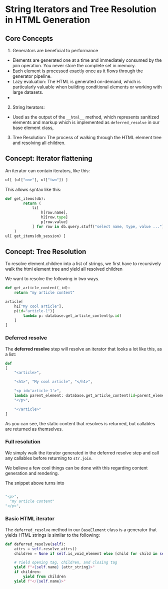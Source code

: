 # String Iterators and Tree Resolution in HTML Generation

## Core Concepts

1. Generators are beneficial to performance 

* Elements are generated one at a time and immediately consumed by the join operation. You never store the complete set in memory.
* Each element is processed exactly once as it flows through the generator pipeline.
* Lazy evaluation: The HTML is generated on-demand, which is particularly valuable when building conditional elements or working with large datasets.
*
2. String Iterators: 
*  Used as the output of the `__html__` method, which represents sanitized elements and markup which is implemented as `deferred_resolve` in our base element class, 

3. Tree Resolution: The process of walking through the HTML element tree and resolving all children.

## Concept: Iterator flattening
An iterator can contain iterators, like this:
```python
ul[ (ul["one"], ul["two"]) ]
```

This allows syntax like this:
```python
def get_items(db):
        return ( 
            li[
                h[row.name],
                h2[row.type]
                p[row.value]
            ] for row in db.query.stuff("select name, type, value ...") 
    )
ul[ get_items(db_session) ]
```
## Concept: Tree Resolution

To resolve element.children into a list of strings, we first have to recursively walk the html element tree and yield all resolved children

We want to resolve the following in two ways.

```python
def get_article_content(_id):
    return "my article content"

article[
    h1["My cool article"],
    p(id="article-1")[
        lambda p: database.get_article_content(p.id)
    ]
]
```


### Deferred resolve

The **deferred resolve** step will resolve an iterator that looks a lot like this, as a list:

```python
def 
[
    "<article>",

    "<h1>", "My cool article", "</h1>",

    "<p id='article-1'>",
    lambda parent_element: database.get_article_content(id=parent_element.id)
    "</p>",

    "</article>"
]
```
As you can see, the static content that resolves is returned, but callables are returned as themselves.

### Full resolution
We simply walk the iterator generated in the deferred resolve step and call any callables before returning to `str.join`.

We believe a few cool things can be done with this regarding content generation and rendering.

The snippet above turns into

```python

"<p>",
  "my article content"
"</p>",
```

### Basic HTML iterator

The `deferred_resolve` method in our `BaseElement` class is a generator that yields HTML strings is similar to the following:

```python
def deferred_resolve(self):
    attrs = self.resolve_attrs()
    children = None if self.is_void_element else [child for child in self.resolve_tree()]

    # Yield opening tag, children, and closing tag
    yield f"<{self.name} {attr_string}>"
    if children:
        yield from children
    yield f"</{self.name}>"
```
